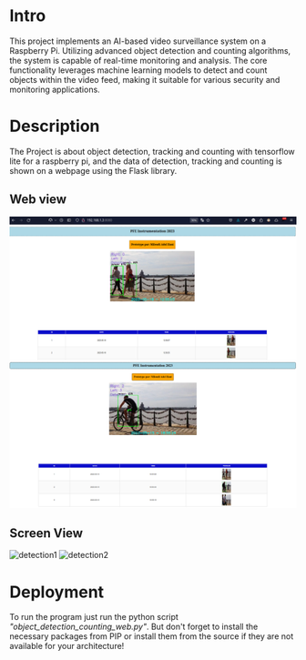 # Intro

This project implements an AI-based video surveillance system on a Raspberry Pi.
Utilizing advanced object detection and counting algorithms, the system is capable of real-time monitoring and analysis.
The core functionality leverages machine learning models to detect and count objects within the video feed,
making it suitable for various security and monitoring applications.

# Description

The Project is about object detection, tracking and counting with tensorflow lite for a raspberry pi,
and the data of detection, tracking and counting is shown on a webpage using the Flask library.
## Web view
![pageweb1](/demo/pageweb_all1.png) 
![pageweb2](/demo/pageweb_all2.png) 
## Screen View
![detection1](/demo/detection1_et_2.jpg) 
![detection2](/demo/detection3_et_4.jpg) 

# Deployment

To run the program just run the python script *"object_detection_counting_web.py"*.
But don't forget to install the necessary packages from PIP or install them from the source if they are not available for your architecture!
